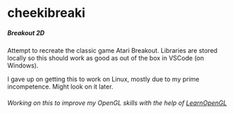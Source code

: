 # cheekibreaki
##### Breakout 2D
Attempt to recreate the classic game Atari Breakout.
Libraries are stored locally so this should work as good as out of the box in VSCode (on Windows).

I gave up on getting this to work on Linux, mostly due to my prime incompetence. Might look on it later.

###### Working on this to improve my OpenGL skills with the help of [LearnOpenGL](https://learnopengl.com/In-Practice/2D-Game/Breakout)
